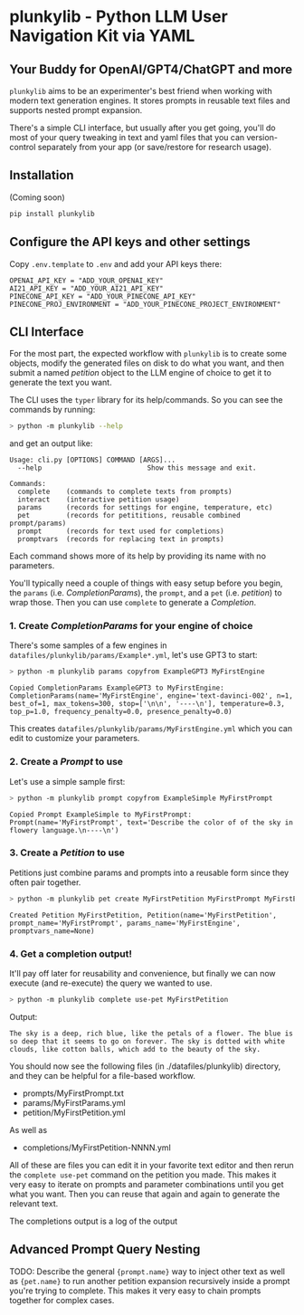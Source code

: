 # plunkylib - Python LLM User Navigation Kit via YAML

## Your Buddy for OpenAI/GPT4/ChatGPT and more
`plunkylib` aims to be an experimenter's best friend when working with modern text generation engines. It stores prompts in reusable text files and supports nested prompt expansion.

There's a simple CLI interface, but usually after you get going, you'll do most of your query tweaking in text and yaml files that you can version-control separately from your app (or save/restore for research usage).


## Installation

(Coming soon)
```bash
pip install plunkylib
```

## Configure the API keys and other settings

Copy `.env.template` to `.env` and add your API keys there:
```
OPENAI_API_KEY = "ADD_YOUR_OPENAI_KEY"
AI21_API_KEY = "ADD_YOUR_AI21_API_KEY"
PINECONE_API_KEY = "ADD_YOUR_PINECONE_API_KEY"
PINECONE_PROJ_ENVIRONMENT = "ADD_YOUR_PINECONE_PROJECT_ENVIRONMENT"
```

## CLI Interface

For the most part, the expected workflow with `plunkylib` is to create some objects, modify the generated files on disk to do what you want, and then submit a named _petition_ object to the LLM engine of choice to get it to generate the text you want.

The CLI uses the `typer` library for its help/commands. So you can see the commands by running:

```bash
> python -m plunkylib --help
```
and get an output like:
```
Usage: cli.py [OPTIONS] COMMAND [ARGS]...
  --help                          Show this message and exit.

Commands:
  complete    (commands to complete texts from prompts)
  interact    (interactive petition usage)
  params      (records for settings for engine, temperature, etc)
  pet         (records for petititions, reusable combined prompt/params)
  prompt      (records for text used for completions)
  promptvars  (records for replacing text in prompts)
```

Each command shows more of its help by providing its name with no parameters.

You'll typically need a couple of things with easy setup before you begin, the `params` (i.e. _CompletionParams_), the `prompt`, and a `pet` (i.e. _petition_) to wrap those. Then you can use `complete` to generate a _Completion_.

### 1. Create _CompletionParams_ for your engine of choice
There's some samples of a few engines in `datafiles/plunkylib/params/Example*.yml`, let's use GPT3 to start:
```bash
> python -m plunkylib params copyfrom ExampleGPT3 MyFirstEngine
```
```
Copied CompletionParams ExampleGPT3 to MyFirstEngine:
CompletionParams(name='MyFirstEngine', engine='text-davinci-002', n=1, best_of=1, max_tokens=300, stop=['\n\n', '----\n'], temperature=0.3, top_p=1.0, frequency_penalty=0.0, presence_penalty=0.0)
```
This creates `datafiles/plunkylib/params/MyFirstEngine.yml` which you can edit to customize your parameters. 

### 2. Create a _Prompt_ to use
Let's use a simple sample first:
```bash
> python -m plunkylib prompt copyfrom ExampleSimple MyFirstPrompt 
```
```
Copied Prompt ExampleSimple to MyFirstPrompt:
Prompt(name='MyFirstPrompt', text='Describe the color of of the sky in flowery language.\n----\n')
```

### 3. Create a _Petition_ to use
Petitions just combine params and prompts into a reusable form since they often pair together. 
```bash
> python -m plunkylib pet create MyFirstPetition MyFirstPrompt MyFirstEngine
```
```
Created Petition MyFirstPetition, Petition(name='MyFirstPetition', prompt_name='MyFirstPrompt', params_name='MyFirstEngine', promptvars_name=None)
```

### 4. Get a completion output!
It'll pay off later for reusability and convenience, but finally we can now execute (and re-execute) the query we wanted to use.
```bash
> python -m plunkylib complete use-pet MyFirstPetition
```
Output:
```
The sky is a deep, rich blue, like the petals of a flower. The blue is so deep that it seems to go on forever. The sky is dotted with white clouds, like cotton balls, which add to the beauty of the sky.
```
You should now see the following files (in ./datafiles/plunkylib) directory, and they can be helpful for a file-based workflow.
* prompts/MyFirstPrompt.txt
* params/MyFirstParams.yml
* petition/MyFirstPetition.yml

As well as
* completions/MyFirstPetition-NNNN.yml

All of these are files you can edit it in your favorite text editor and then rerun the `complete use-pet` command on the petition you made. This makes it very easy to iterate on prompts and parameter combinations until you get what you want. Then you can reuse that again and again to generate the relevant text.

The completions output is a log of the output 

## Advanced Prompt Query Nesting
TODO: Describe the general `{prompt.name}` way to inject other text as well as `{pet.name}` to run another petition expansion recursively inside a prompt you're trying to complete. This makes it very easy to chain prompts together for complex cases.